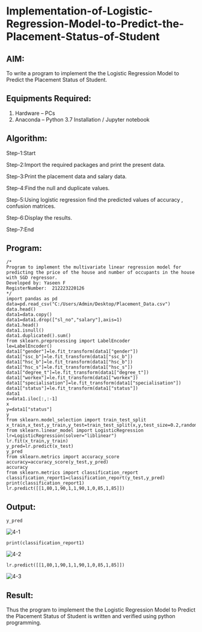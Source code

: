 # Implementation-of-Logistic-Regression-Model-to-Predict-the-Placement-Status-of-Student

## AIM:
To write a program to implement the the Logistic Regression Model to Predict the Placement Status of Student.
   
## Equipments Required:
1. Hardware – PCs
2. Anaconda – Python 3.7 Installation / Jupyter notebook

## Algorithm:

Step-1:Start

Step-2:Import the required packages and print the present data.

Step-3:Print the placement data and salary data.

Step-4:Find the null and duplicate values.

Step-5:Using logistic regression find the predicted values of accuracy , confusion matrices.

Step-6:Display the results.

Step-7:End

## Program:
```
/*
Program to implement the multivariate linear regression model for predicting the price of the house and number of occupants in the house with SGD regressor.
Developed by: Yaseen F
RegisterNumber:  212223220126
*/
import pandas as pd
data=pd.read_csv("C:/Users/Admin/Desktop/Placement_Data.csv")
data.head()
data1=data.copy()
data1=data1.drop(["sl_no","salary"],axis=1)
data1.head()
data1.isnull()
data1.duplicated().sum()
from sklearn.preprocessing import LabelEncoder
le=LabelEncoder()
data1["gender"]=le.fit_transform(data1["gender"])
data1["ssc_b"]=le.fit_transform(data1["ssc_b"])   
data1["hsc_b"]=le.fit_transform(data1["hsc_b"])
data1["hsc_s"]=le.fit_transform(data1["hsc_s"])
data1["degree_t"]=le.fit_transform(data1["degree_t"])
data1["workex"]=le.fit_transform(data1["workex"])
data1["specialisation"]=le.fit_transform(data1["specialisation"])
data1["status"]=le.fit_transform(data1["status"])
data1
x=data1.iloc[:,:-1]
x
y=data1["status"]
y
from sklearn.model_selection import train_test_split
x_train,x_test,y_train,y_test=train_test_split(x,y,test_size=0.2,random_state=0)
from sklearn.linear_model import LogisticRegression
lr=LogisticRegression(solver="liblinear")
lr.fit(x_train,y_train)
y_pred=lr.predict(x_test)
y_pred
from sklearn.metrics import accuracy_score
accuracy=accuracy_score(y_test,y_pred)
accuracy
from sklearn.metrics import classification_report
classification_report1=classification_report(y_test,y_pred)
print(classification_report1)
lr.predict([[1,80,1,90,1,1,90,1,0,85,1,85]])
```

## Output:
```
y_pred
```
![4-1](https://github.com/user-attachments/assets/b9077ea6-8687-4cd6-b394-e3bdd6e8ee9f)
```
print(classification_report1)
```
![4-2](https://github.com/user-attachments/assets/60ff1356-4819-4f0b-8b98-c35b171f9def)
```
lr.predict([[1,80,1,90,1,1,90,1,0,85,1,85]])
```
![4-3](https://github.com/user-attachments/assets/c8b3c093-c11f-4bd5-ba1e-0c3001fc12f0)




## Result:
Thus the program to implement the the Logistic Regression Model to Predict the Placement Status of Student is written and verified using python programming.
